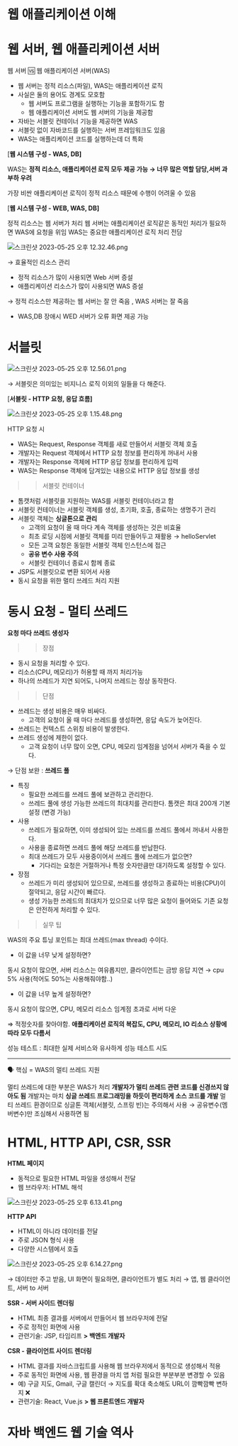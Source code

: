 # 웹 애플리케이션 이해

# **웹 서버, 웹 애플리케이션 서버**

웹 서버 🆚 웹 애플리케이션 서버(WAS)

- 웹 서버는 정적 리소스(파일), WAS는 애플리케이션 로직
- 사실은 둘의 용어도 경계도 모호함
    - 웹 서버도 프로그램을 실행하는 기능을 포함하기도 함
    - 웹 애플리케이션 서버도 웹 서버의 기능을 제공함
- 자바는 서블릿 컨테이너 기능을 제공하면 WAS
- 서블릿 없이 자바코드를 실행하는 서버 프레임워크도 있음
- WAS는 애플리케이션 코드를 실행하는데 더 특화

[****웹 시스템 구성 - WAS, DB]****

WAS는 **정적 리소스, 애플리케이션 로직 모두 제공 가능 → 너무 많은 역할 담당,서버 과부하 우려**

가장 비싼 애플리케이션 로직이 정적 리소스 때문에 수행이 어려울 수 있음

[****웹 시스템 구성 - WEB, WAS, DB]****

정적 리소스는 웹 서버가 처리
웹 서버는 애플리케이션 로직같은 동적인 처리가 필요하면 WAS에 요청을 위임
WAS는 중요한 애플리케이션 로직 처리 전담

![스크린샷 2023-05-25 오후 12.32.46.png](%E1%84%8B%E1%85%B0%E1%86%B8%20%E1%84%8B%E1%85%A2%E1%84%91%E1%85%B3%E1%86%AF%E1%84%85%E1%85%B5%E1%84%8F%E1%85%A6%E1%84%8B%E1%85%B5%E1%84%89%E1%85%A7%E1%86%AB%20%E1%84%8B%E1%85%B5%E1%84%92%E1%85%A2%2054c8d96849144ae1b15be2997e5c83a0/%25E1%2584%2589%25E1%2585%25B3%25E1%2584%258F%25E1%2585%25B3%25E1%2584%2585%25E1%2585%25B5%25E1%2586%25AB%25E1%2584%2589%25E1%2585%25A3%25E1%2586%25BA_2023-05-25_%25E1%2584%258B%25E1%2585%25A9%25E1%2584%2592%25E1%2585%25AE_12.32.46.png)

→ 효율적인 리소스 관리

- 정적 리소스가 많이 사용되면 Web 서버 증설
- 애플리케이션 리소스가 많이 사용되면 WAS 증설

→ 정적 리소스만 제공하는 웹 서버는 잘 안 죽음 , WAS 서버는 잘 죽음

- WAS,DB 장애시 WED 서버가 오류 화면 제공 가능

# 서블릿

![스크린샷 2023-05-25 오후 12.56.01.png](%E1%84%8B%E1%85%B0%E1%86%B8%20%E1%84%8B%E1%85%A2%E1%84%91%E1%85%B3%E1%86%AF%E1%84%85%E1%85%B5%E1%84%8F%E1%85%A6%E1%84%8B%E1%85%B5%E1%84%89%E1%85%A7%E1%86%AB%20%E1%84%8B%E1%85%B5%E1%84%92%E1%85%A2%2054c8d96849144ae1b15be2997e5c83a0/%25E1%2584%2589%25E1%2585%25B3%25E1%2584%258F%25E1%2585%25B3%25E1%2584%2585%25E1%2585%25B5%25E1%2586%25AB%25E1%2584%2589%25E1%2585%25A3%25E1%2586%25BA_2023-05-25_%25E1%2584%258B%25E1%2585%25A9%25E1%2584%2592%25E1%2585%25AE_12.56.01.png)

→ 서블릿은 의미있는 비지니스 로직 이외의 일들을 다 해준다.

[**서블릿 - HTTP 요청, 응답 흐름]**

![스크린샷 2023-05-25 오후 1.15.48.png](%E1%84%8B%E1%85%B0%E1%86%B8%20%E1%84%8B%E1%85%A2%E1%84%91%E1%85%B3%E1%86%AF%E1%84%85%E1%85%B5%E1%84%8F%E1%85%A6%E1%84%8B%E1%85%B5%E1%84%89%E1%85%A7%E1%86%AB%20%E1%84%8B%E1%85%B5%E1%84%92%E1%85%A2%2054c8d96849144ae1b15be2997e5c83a0/%25E1%2584%2589%25E1%2585%25B3%25E1%2584%258F%25E1%2585%25B3%25E1%2584%2585%25E1%2585%25B5%25E1%2586%25AB%25E1%2584%2589%25E1%2585%25A3%25E1%2586%25BA_2023-05-25_%25E1%2584%258B%25E1%2585%25A9%25E1%2584%2592%25E1%2585%25AE_1.15.48.png)

HTTP 요청 시

- WAS는 Request, Response 객체를 새로 만들어서 서블릿 객체 호출
- 개발자는 Request 객체에서 HTTP 요청 정보를 편리하게 꺼내서 사용
- 개발자는 Response 객체에 HTTP 응답 정보를 편리하게 입력
- WAS는 Response 객체에 담겨있는 내용으로 HTTP 응답 정보를 생성

>> 서블릿 컨테이너

- 톰캣처럼 서블릿을 지원하는 WAS를 서블릿 컨테이너라고 함
- 서블릿 컨테이너는 서블릿 객체를 생성, 초기화, 호출, 종료하는 생명주기 관리
- 서블릿 객체는 **싱글톤으로 관리**
    - 고객의 요청이 올 때 마다 계속 객체를 생성하는 것은 비효율
    - 최초 로딩 시점에 서블릿 객체를 미리 만들어두고 재활용 → helloServlet
    - 모든 고객 요청은 동일한 서블릿 객체 인스턴스에 접근
    - **공유 변수 사용 주의**
    - 서블릿 컨테이너 종료시 함께 종료
- JSP도 서블릿으로 변환 되어서 사용
- 동시 요청을 위한 멀티 쓰레드 처리 지원

# **동시 요청 - 멀티 쓰레드**

****요청 마다 쓰레드 생성자****

>>장점

- 동시 요청을 처리할 수 있다.
- 리소스(CPU, 메모리)가 허용할 때 까지 처리가능
- 하나의 쓰레드가 지연 되어도, 나머지 쓰레드는 정상 동작한다.

>> 단점

- 쓰레드는 생성 비용은 매우 비싸다.
    - 고객의 요청이 올 때 마다 쓰레드를 생성하면, 응답 속도가 늦어진다.
- 쓰레드는 컨텍스트 스위칭 비용이 발생한다.
- 쓰레드 생성에 제한이 없다.
    - 고객 요청이 너무 많이 오면, CPU, 메모리 임계점을 넘어서 서버가 죽을 수 있다.

→ 단점 보완 : **쓰레드 풀**

- 특징
    - 필요한 쓰레드를 쓰레드 풀에 보관하고 관리한다.
    - 쓰레드 풀에 생성 가능한 쓰레드의 최대치를 관리한다. 톰캣은 최대 200개 기본 설정 (변경 가능)
- 사용
    - 쓰레드가 필요하면, 이미 생성되어 있는 쓰레드를 쓰레드 풀에서 꺼내서 사용한다.
    - 사용을 종료하면 쓰레드 풀에 해당 쓰레드를 반납한다.
    - 최대 쓰레드가 모두 사용중이어서 쓰레드 풀에 쓰레드가 없으면?
        - 기다리는 요청은 거절하거나 특정 숫자만큼만 대기하도록 설정할 수 있다.
- 장점
    - 쓰레드가 미리 생성되어 있으므로, 쓰레드를 생성하고 종료하는 비용(CPU)이 절약되고, 응답 시간이 빠르다.
    - 생성 가능한 쓰레드의 최대치가 있으므로 너무 많은 요청이 들어와도 기존 요청은 안전하게 처리할 수 있다.

>> 실무 팁

WAS의 주요 튜닝 포인트는 최대 쓰레드(max thread) 수이다.

- 이 값을 너무 낮게 설정하면?

동시 요청이 많으면, 서버 리소스는 여유롭지만, 클라이언트는 금방 응답 지연 → cpu 5% 사용(적어도 50%는 사용해줘야함..)

- 이 값을 너무 높게 설정하면?

동시 요청이 많으면, CPU, 메모리 리소스 임계점 초과로 서버 다운

⇒ 적정숫자를 찾아야함. **애플리케이션 로직의 복잡도, CPU, 메모리, IO 리소스 상황에 따라 모두 다름서**

성능 테스트 : 최대한 실제 서비스와 유사하게 성능 테스트 시도
****

<aside>
🗣 핵심 = WAS의 멀티 쓰레드 지원

멀티 쓰레드에 대한 부분은 WAS가 처리
**개발자가 멀티 쓰레드 관련 코드를 신경쓰지 않아도 됨**
개발자는 마치 **싱글 쓰레드 프로그래밍을 하듯이 편리하게 소스 코드를 개발**
멀티 쓰레드 환경이므로 싱글톤 객체(서블릿, 스프링 빈)는 주의해서 사용
→ 공유변수(멤버변수)만 조심해서 사용하면 됨

</aside>

# **HTML, HTTP API, CSR, SSR**

**HTML 페이지**

- 동적으로 필요한 HTML 파일을 생성해서 전달
- 웹 브라우저: HTML 해석

![스크린샷 2023-05-25 오후 6.13.41.png](%E1%84%8B%E1%85%B0%E1%86%B8%20%E1%84%8B%E1%85%A2%E1%84%91%E1%85%B3%E1%86%AF%E1%84%85%E1%85%B5%E1%84%8F%E1%85%A6%E1%84%8B%E1%85%B5%E1%84%89%E1%85%A7%E1%86%AB%20%E1%84%8B%E1%85%B5%E1%84%92%E1%85%A2%2054c8d96849144ae1b15be2997e5c83a0/%25E1%2584%2589%25E1%2585%25B3%25E1%2584%258F%25E1%2585%25B3%25E1%2584%2585%25E1%2585%25B5%25E1%2586%25AB%25E1%2584%2589%25E1%2585%25A3%25E1%2586%25BA_2023-05-25_%25E1%2584%258B%25E1%2585%25A9%25E1%2584%2592%25E1%2585%25AE_6.13.41.png)

****HTTP API****

- HTML이 아니라 데이터를 전달
- 주로 JSON 형식 사용
- 다양한 시스템에서 호출

![스크린샷 2023-05-25 오후 6.14.27.png](%E1%84%8B%E1%85%B0%E1%86%B8%20%E1%84%8B%E1%85%A2%E1%84%91%E1%85%B3%E1%86%AF%E1%84%85%E1%85%B5%E1%84%8F%E1%85%A6%E1%84%8B%E1%85%B5%E1%84%89%E1%85%A7%E1%86%AB%20%E1%84%8B%E1%85%B5%E1%84%92%E1%85%A2%2054c8d96849144ae1b15be2997e5c83a0/%25E1%2584%2589%25E1%2585%25B3%25E1%2584%258F%25E1%2585%25B3%25E1%2584%2585%25E1%2585%25B5%25E1%2586%25AB%25E1%2584%2589%25E1%2585%25A3%25E1%2586%25BA_2023-05-25_%25E1%2584%258B%25E1%2585%25A9%25E1%2584%2592%25E1%2585%25AE_6.14.27.png)

→ 데이터만 주고 받음, UI 화면이 필요하면, 클라이언트가 별도 처리
→ 앱, 웹 클라이언트, 서버 to 서버

**SSR - 서버 사이드 렌더링**

- HTML 최종 결과를 서버에서 만들어서 웹 브라우저에 전달
- 주로 정적인 화면에 사용
- 관련기술: JSP, 타임리프 **> 백엔드 개발자**

**CSR - 클라이언트 사이드 렌더링**

- HTML 결과를 자바스크립트를 사용해 웹 브라우저에서 동적으로 생성해서 적용
- 주로 동적인 화면에 사용, 웹 환경을 마치 앱 처럼 필요한 부분부분 변경할 수 있음
- 예) 구글 지도, Gmail, 구글 캘린더 → 지도를 확대 축소해도 URL이 깜빡깜빡 변하지 ❌
- 관련기술: React, Vue.js **> 웹 프론트엔드 개발자**

# **자바 백엔드 웹 기술 역사**